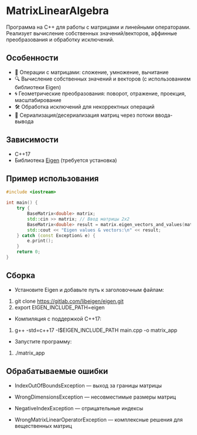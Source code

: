 # MatrixLinearAlgebra

Программа на C++ для работы с матрицами и линейными операторами. Реализует вычисление собственных значений/векторов, аффинные преобразования и обработку исключений.

## Особенности
- 🧮 Операции с матрицами: сложение, умножение, вычитание
- 🔍 Вычисление собственных значений и векторов (с использованием библиотеки Eigen)
- 🌀 Геометрические преобразования: поворот, отражение, проекция, масштабирование
- 🛠 Обработка исключений для некорректных операций
- 📁 Сериализация/десериализация матриц через потоки ввода-вывода

## Зависимости
- C++17
- Библиотека [Eigen](https://eigen.tuxfamily.org/) (требуется установка)

## Пример использования
```cpp
#include <iostream>

int main() {
    try {
        BaseMatrix<double> matrix;
        std::cin >> matrix; // Ввод матрицы 2x2
        BaseMatrix<double> result = matrix.eigen_vectors_and_values(matrix);
        std::cout << "Eigen values & vectors:\n" << result;
    } catch (const Exception& e) {
        e.print();
    }
    return 0;
}
```
## Сборка
- Установите Eigen и добавьте путь к заголовочным файлам:
1. git clone https://gitlab.com/libeigen/eigen.git
2. export EIGEN_INCLUDE_PATH=eigen
- Компиляция с поддержкой C++17:
1. g++ -std=c++17 -I$EIGEN_INCLUDE_PATH main.cpp -o matrix_app
- Запустите программу:
1. ./matrix_app

## Обрабатываемые ошибки
- IndexOutOfBoundsException — выход за границы матрицы

- WrongDimensionsException — несовместимые размеры матриц

- NegativeIndexException — отрицательные индексы

- WrongMatrixLinearOperatorException — комплексные решения для вещественных матриц
